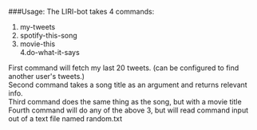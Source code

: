 ###Usage:
The LIRI-bot takes 4 commands: <br>
1. my-tweets <br>
2. spotify-this-song <br>
3. movie-this <br>
4.do-what-it-says <br>

First command will fetch my last 20 tweets. (can be configured to find another user's tweets.) <br>
Second command takes a song title as an argument and returns relevant info. <br>
Third command does the same thing as the song, but with a movie title <br>
Fourth command will do any of the above 3, but will read command input out of a text file named random.txt
